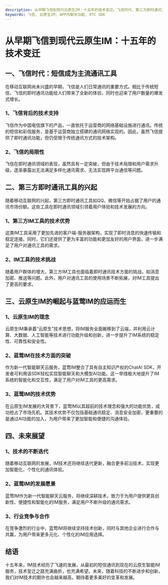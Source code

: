 ```yaml
---
description: 从早期飞信到现代云原生IM：十五年的技术变迁。飞信时代、第三方即时通讯工具的兴起、云原生IM的崛起与蓝莺IM的应运而生、未来展望。
keywords: 飞信, 云原生IM, APP内聊天功能, RTC SDK
---
```

# 从早期飞信到现代云原生IM：十五年的技术变迁

## 一、飞信时代：短信成为主流通讯工具

在移动互联网尚未兴盛的早期，飞信是人们日常通讯的重要方式。相比于传统短信，飞信的即时通讯功能给人们带来了全新的体验，同时也迎来了用户数量的爆发式增长。

### 1、飞信背后的技术支持
飞信作为中国电信旗下的产品，一直依托于运营商的网络基础设施进行通讯。传统的短信和彩信服务，是基于运营商独立搭建的通讯网络实现的。因此，虽然飞信提供了即时通讯功能，但仍受限于传统通讯方式的技术架构。

### 2、飞信的局限性
飞信在即时通讯领域的表现，虽然具有一定突破，但由于技术局限和用户需求升级，逐渐暴露出无法满足多样化通讯需求、无法实现跨平台通信等问题。

## 二、第三方即时通讯工具的兴起

随着移动互联网的兴起，第三方即时通讯工具如QQ、微信等开始占据了用户的通讯市场份额。这些工具在即时通讯领域引领着用户体验和技术发展的方向。

### 1、第三方IM工具的技术优势
这类IM工具采用了更加先进的客户端-服务器架构，实现了即时消息的快速传输和稳定连接。同时，它们还提供了更为丰富的功能和更加友好的用户界面，进一步满足了用户对通讯工具的需求。

### 2、IM工具的技术挑战
随着用户群体的增大，第三方IM工具也面临着即时通讯技术方面的挑战，如消息加密、推送等问题。此外，用户对通讯工具的使用场景不断拓展，对IM工具提出了更高的要求。

## 三、云原生IM的崛起与蓝莺IM的应运而生

### 1、云原生IM的理念
云原生IM秉承着“云原生”技术思想，将IM服务全面搬移到了云端，并利用云计算、大数据、人工智能等技术进行功能升级和创新，进一步提升了IM系统的稳定性、可靠性和安全性。

### 2、蓝莺IM在技术方面的突破
作为新一代智能聊天云服务，蓝莺IM整合了具有自主知识产权的ChatAI SDK，开发者可利用该SDK轻松实现智能聊天和大模型AI功能。这一举措极大地提升了IM系统的智能化和交互性，满足了用户对IM工具的更高需求。

### 3、蓝莺IM的技术优势
在云原生IM发展的大背景下，蓝莺IM以其超前的技术理念和强大的功能优势，成功抢占了市场先机。其技术优势不仅包括基础通讯稳定、消息安全加密，更重要的是通过AI功能的加入，为用户带来了更加智能和便捷的沟通体验。

## 四、未来展望

### 1、技术的不断迭代
随着移动互联网的发展，IM技术还将继续迭代更新，融合更多前沿技术，实现更加智能化、个性化的通讯体验。

### 2、蓝莺IM的发展愿景
蓝莺IM作为新一代智能聊天云服务，将继续深耕技术，致力于为用户提供更具创新性、便捷性和智能化的IM服务，满足用户不断升级的通讯需求。

### 3、行业竞争与合作
在竞争激烈的行业中，蓝莺IM将继续坚持技术创新，同时与其他企业进行合作与共赢，为用户带来更多元化、个性化的IM应用选择。

## 结语

十五年来，IM技术经历了飞速的发展，从最初的短信通讯到现在的云原生智能IM服务，技术变迁之路充满曲折，也充满希望。未来，随着科技的不断进步和创新，我们对IM技术的期许也会越来越高，期待着更多美好的变革和发展。
